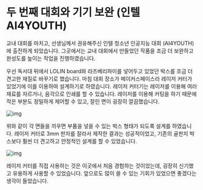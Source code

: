 # **두 번째 대회와 기기 보완 (인텔 AI4YOUTH)**

교내 대회를 마치고, 선생님께서 권유해주신 인텔 청소년 인공지능 대회 (AI4YOUTH) 에 출전하게 되었습니다. 그곳에서는 교내 대회에서 만들었던 작품을 조금 더 보완하고 완성도를 높이는 작업을 진행하였습니다.

우선 독서대 뒤에서 LOLIN board와 라즈베리파이를 넣어두고 있었던 박스를 조금 더 견고한 재질로 바꾸기로 했습니다. 마침 대회 장소가 메이커스페이스라 레이저 커터가 있었기에 이를 이용하여 설계하기로 하였습니다. 레이저 커터기는 레이저를 이용해 여러 재료를 자르거나, 음각으로 인쇄를 할 수 있습니다. 레이저를 이용해 커팅을 하기 때문에 작은 부분도 정밀하게 제어할 수 있고, 잘린 면이 굉장히 깔끔했습니다. 

![img](https://lh3.googleusercontent.com/0WD13obY94Qrsxcw2ls6-In4lZJWSxykVrYO67sdBY_s14aE5tZy9hI-YNJ3okYDmefozDkeEew-l098RKSLfIBRBxgHF1iNrllHNDdLLJd4zDiN9SYoiqINaBCblB_r6499Vvqp)

위와 같이 각 면들을 끼우면 부품을 넣을 수 있는 박스 형태가 되도록 설계를 하였습니다. 레이저 커터로 3mm 판자를 잘라서 제작한 결과는 성공적이었고, 기존의 골판지 박스보다 훨씬 더 견고하고 안정적인 설계를 할 수 있었습니다.

![img](https://lh4.googleusercontent.com/1r12kcbze5AjswAbaXe5ez87sE6IQITrlCGLC4aSAuM8TJqjsCEnSw8t0OLqZggBKnRSuGWAmGWObdOUbnjP2fjYANipIgHMBT-0ADuWOz3ywzdZlJWt-N9bpKkewgfkWLPMk5IS)

레이저 커터를 직접 사용하는 것은 이곳에서 처음 경험하는 것이었는데, 굉장히 신기했고 유용하게 사용할 수 있었습니다. 앞으로도 많이 쓸 수 있는 기회가 있었으면 좋겠다는 생각이 들었습니다.